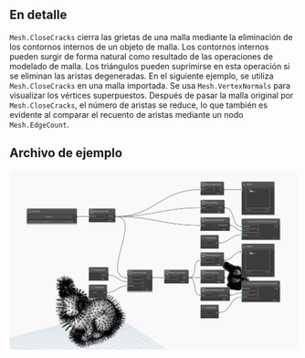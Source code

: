## En detalle
`Mesh.CloseCracks` cierra las grietas de una malla mediante la eliminación de los contornos internos de un objeto de malla. Los contornos internos pueden surgir de forma natural como resultado de las operaciones de modelado de malla. Los triángulos pueden suprimirse en esta operación si se eliminan las aristas degeneradas. En el siguiente ejemplo, se utiliza `Mesh.CloseCracks` en una malla importada. Se usa `Mesh.VertexNormals` para visualizar los vértices superpuestos. Después de pasar la malla original por `Mesh.CloseCracks`, el número de aristas se reduce, lo que también es evidente al comparar el recuento de aristas mediante un nodo `Mesh.EdgeCount`.

## Archivo de ejemplo

![Example](./Autodesk.DesignScript.Geometry.Mesh.CloseCracks_img.jpg)
